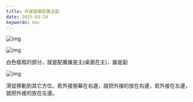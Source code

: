 ```yaml
---
title: 外接螢幕配置主副
date: 2025-03-24
keywords: mac
---
```

![img]({{site.imgurl}}/mac/mac_preference1.png) 

![img]({{site.imgurl}}/mac/mac_preference2.png)  

白色框框的部分，就是配置誰是主(桌面在主)，誰是副  

![img]({{site.imgurl}}/mac/mac_preference3.png)  

滑鼠移動到其它方位。若外接營幕在右邊，就把外接的放在右邊，若外接在左邊，就把外接的放在左邊。
